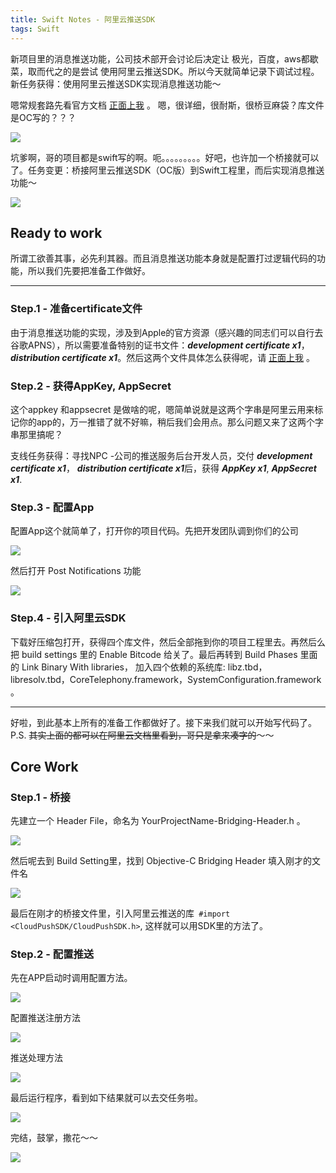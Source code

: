 ```yaml
---
title: Swift Notes - 阿里云推送SDK
tags: Swift
---
```


新项目里的消息推送功能，公司技术部开会讨论后决定让 极光，百度，aws都歇菜，取而代之的是尝试 使用阿里云推送SDK。所以今天就简单记录下调试过程。新任务获得：使用阿里云推送SDK实现消息推送功能～

<!--more-->

嗯常规套路先看官方文档 [正面上我](https://help.aliyun.com/document_detail/30072.html?spm=5176.doc30071.6.156.YoX0P8) 。 嗯，很详细，很耐斯，很桥豆麻袋？库文件是OC写的？？？

![](https://cl.ly/hRAS/ExcuseMe.jpeg)

坑爹啊，哥的项目都是swift写的啊。呃。。。。。。。。。好吧，也许加一个桥接就可以了。任务变更：桥接阿里云推送SDK（OC版）到Swift工程里，而后实现消息推送功能～

![](https://cl.ly/hREs/challenge-accepted-meme.jpg)



## Ready to work
所谓工欲善其事，必先利其器。而且消息推送功能本身就是配置打过逻辑代码的功能，所以我们先要把准备工作做好。

---------------------------------------

### Step.1 - 准备certificate文件

由于消息推送功能的实现，涉及到Apple的官方资源（感兴趣的同志们可以自行去谷歌APNS），所以需要准备特别的证书文件：***development certificate x1***， ***distribution certificate x1***。然后这两个文件具体怎么获得呢，请 [正面上我](https://help.aliyun.com/document_detail/30071.html?spm=5176.doc30072.6.155.ItR8Ib) 。


### Step.2 - 获得AppKey, AppSecret 

这个appkey 和appsecret 是做啥的呢，嗯简单说就是这两个字串是阿里云用来标记你的app的，万一推错了就不好嘛，稍后我们会用点。那么问题又来了这两个字串那里搞呢？

支线任务获得：寻找NPC -公司的推送服务后台开发人员，交付 ***development certificate x1***， ***distribution certificate x1***后，获得 ***AppKey x1***, ***AppSecret x1***.

### Step.3 - 配置App

配置App这个就简单了，打开你的项目代码。先把开发团队调到你们的公司

![](https://cl.ly/hQyC/aliyun_1.jpeg)

然后打开 Post Notifications 功能

![](https://cl.ly/hRCF/aliyun_2.png)
### Step.4 - 引入阿里云SDK

下载好压缩包打开，获得四个库文件，然后全部拖到你的项目工程里去。再然后么把 build settings 里的 Enable Bitcode 给关了。最后再转到 Build Phases 里面的 Link Binary With libraries， 加入四个依赖的系统库: libz.tbd，libresolv.tbd，CoreTelephony.framework，SystemConfiguration.framework 。

---------------------------------------

好啦，到此基本上所有的准备工作都做好了。接下来我们就可以开始写代码了。P.S. ~~其实上面的都可以在阿里云文档里看到，哥只是拿来凑字的~~～～

## Core Work

### Step.1 - 桥接
先建立一个 Header File，命名为 YourProjectName-Bridging-Header.h 。 

![](https://cl.ly/hRGV/aliyun_3.jpeg)

然后呢去到 Build Setting里，找到 Objective-C Bridging Header 填入刚才的文件名

![](https://cl.ly/hRAR/aliyun_4.jpeg)

最后在刚才的桥接文件里，引入阿里云推送的库` #import <CloudPushSDK/CloudPushSDK.h>`, 这样就可以用SDK里的方法了。

### Step.2 - 配置推送
先在APP启动时调用配置方法。

![](https://cl.ly/hRN5/aliyun_5.png)

配置推送注册方法

![](https://cl.ly/hR4P/aliyun_6.png)

推送处理方法

![](https://cl.ly/hR86/aliyun_7.png)

最后运行程序，看到如下结果就可以去交任务啦。

![](https://cl.ly/hQrt/aliyun_8.png)

完结，鼓掌，撒花～～

![](https://cl.ly/hQsX/PrettyGood.png)
